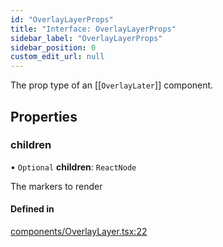 ```yaml
---
id: "OverlayLayerProps"
title: "Interface: OverlayLayerProps"
sidebar_label: "OverlayLayerProps"
sidebar_position: 0
custom_edit_url: null
---
```


The prop type of an [[`OverlayLater`]] component.

## Properties

### children

• `Optional` **children**: `ReactNode`

The markers to render

#### Defined in

[components/OverlayLayer.tsx:22](https://github.com/rob-blackbourn/jetblack-map/blob/4867b73/src/components/OverlayLayer.tsx#L22)
